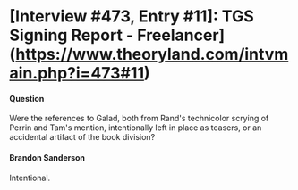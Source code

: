 # [Interview #473, Entry #11]: TGS Signing Report - Freelancer](https://www.theoryland.com/intvmain.php?i=473#11)

#### Question

Were the references to Galad, both from Rand's technicolor scrying of Perrin and Tam's mention, intentionally left in place as teasers, or an accidental artifact of the book division?

#### Brandon Sanderson

Intentional.


